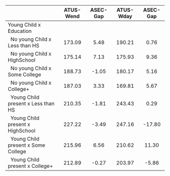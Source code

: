 
|                      |    ATUS-Wend |     ASEC-Gap |    ATUS-Wday |     ASEC-Gap |
| -------------------- | :----------: | :----------: | :----------: | :----------: |
| Young Child x Education |              |              |              |              |
| &nbsp;&nbsp;No young Child x Less than HS |       173.09 |         5.48 |       190.21 |         0.76 |
| &nbsp;&nbsp;No young Child x HighSchool |       175.14 |         7.13 |       175.93 |         9.36 |
| &nbsp;&nbsp;No young Child x Some College |       188.73 |        -1.05 |       180.17 |         5.16 |
| &nbsp;&nbsp;No young Child x College+ |       187.03 |         3.33 |       169.81 |         5.67 |
| &nbsp;&nbsp;Young Child present x Less than HS |       210.35 |        -1.81 |       243.43 |         0.29 |
| &nbsp;&nbsp;Young Child present x HighSchool |       227.22 |        -3.49 |       247.16 |       -17.80 |
| &nbsp;&nbsp;Young Child present x Some College |       215.96 |         6.56 |       210.62 |        11.30 |
| &nbsp;&nbsp;Young Child present x College+ |       212.89 |        -0.27 |       203.97 |        -5.86 |

